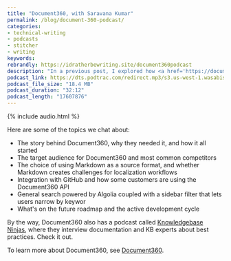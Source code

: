 ```yaml
---
title: "Document360, with Saravana Kumar"
permalink: /blog/document-360-podcast/
categories:
- technical-writing
- podcasts
- stitcher
- writing
keywords:
rebrandly: https://idratherbewriting.site/document360podcast
description: "In a previous post, I explored how <a href='https://document360.io/?ref=idratherbewriting'>Document360</a> handles API documentation scenarios &mdash; see <a href='https://idratherbewriting.com/blog/document-360-review/'>How does Document360 handle challenges with API documentation?</a>. In this podcast, I speak with Saravana Kumar, founder of Document360, to get the behind-the-scenes story about how Document360 came about, the challenges and successes, and their roadmap for the future. You'll get to hear first-hand from the founder's perspective the story behind Document360 and what's driving their development."
podcast_link: https://dts.podtrac.com/redirect.mp3/s3.us-west-1.wasabisys.com/idbwmedia.com/podcasts/doc360podcastsaravana.mp3
podcast_file_size: "18.4 MB"
podcast_duration: "32:12"
podcast_length: "17607876"
---
```


{% include audio.html %}

Here are some of the topics we chat about:

* The story behind Document360, why they needed it, and how it all started
* The target audience for Document360 and most common competitors
* The choice of using Markdown as a source format, and whether Markdown creates challenges for localization workflows
* Integration with GitHub and how some customers are using the Document360 API
* General search powered by Algolia coupled with a sidebar filter that lets users narrow by keywor
* What's on the future roadmap and the active development cycle

By the way, Document360 also has a podcast called [Knowledgebase Ninjas](https://document360.io/podcast/), where they interview documentation and KB experts about best practices. Check it out.

To learn more about Document360, see [Document360](https://document360.io/?ref=idratherbewriting).
